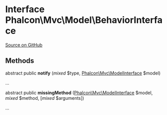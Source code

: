 # Interface **Phalcon\\Mvc\\Model\\BehaviorInterface**

<a href="https://github.com/phalcon/cphalcon/blob/master/phalcon/mvc/model/behaviorinterface.zep" class="btn btn-default btn-sm">Source on GitHub</a>

## Methods
abstract public  **notify** (*mixed* $type, [Phalcon\Mvc\ModelInterface](/[[language]]/[[version]]/api/Phalcon_Mvc_ModelInterface) $model)

...


abstract public  **missingMethod** ([Phalcon\Mvc\ModelInterface](/[[language]]/[[version]]/api/Phalcon_Mvc_ModelInterface) $model, *mixed* $method, [*mixed* $arguments])

...



